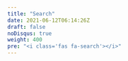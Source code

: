 ```yaml
---
title: "Search"
date: 2021-06-12T06:14:26Z
draft: false
noDisqus: true
weight: 400
pre: "<i class='fas fa-search'></i>"
---
```



<script async src="https://cse.google.com/cse.js?cx=ba9e3fd5873e95a74"></script>
<div class="gcse-search"></div>
